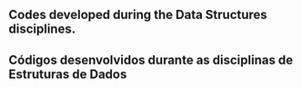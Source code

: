 ## Codes developed during the Data Structures disciplines.

## Códigos desenvolvidos durante as disciplinas de Estruturas de Dados
